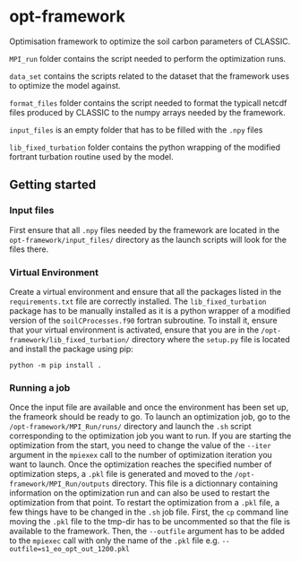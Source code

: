 # opt-framework
Optimisation framework to optimize the soil carbon parameters of CLASSIC.

`MPI_run` folder contains the script needed to perform the optimization runs.

`data_set` contains the scripts related to the dataset that the framework uses to optimize the model against.

`format_files` folder contains the script needed to format the typicall netcdf files produced by CLASSIC to the numpy arrays needed by the framework.

`input_files` is an empty folder that has to be filled with the `.npy` files

`lib_fixed_turbation` folder contains the python wrapping of the modified fortrant turbation routine used by the model.

## Getting started

### Input files
First ensure that all `.npy` files needed by the framework are located in the `opt-framework/input_files/` directory as the launch scripts will look for the files there.


### Virtual Environment
Create a virtual environment and ensure that all the packages listed in the `requirements.txt` file are correctly installed. The `lib_fixed_turbation` package has to be manually installed as it is a python wrapper of a modified version of the `soilCProcesses.f90` fortran subroutine. To install it, ensure that your virtual environment is activated, ensure that you are in the `/opt-framework/lib_fixed_turbation/` directory where the `setup.py` file is located and install the package using pip:


    python -m pip install .

### Running a job
Once the input file are available and once the environment has been set up, the frameork should be ready to go. To launch an optimization job, go to the `/opt-framework/MPI_Run/runs/` directory and launch the `.sh` script corresponding to the optimization job you want to run. If you are starting the optimization from the start, you need to change the value of the `--iter` argument in the `mpiexex` call to the number of optimization iteration you want to launch. Once the optimization reaches the specified number of optimization steps, a `.pkl` file is generated and moved to the `/opt-framework/MPI_Run/outputs` directory. This file is a dictionnary containing information on the optimization run and can also be used to restart the optimization from that point. To restart the optimization from a `.pkl` file, a few things have to be changed in the `.sh` job file. First, the `cp` command line moving the `.pkl` file to the tmp-dir has to be uncommented so that the file is available to the framework. Then, the `--outfile` argument has to be added to the `mpiexec` call with only the name of the `.pkl` file e.g. `--outfile=s1_eo_opt_out_1200.pkl`
